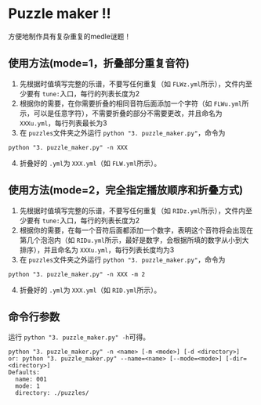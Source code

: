 # Puzzle maker !!

方便地制作具有复杂重复的medle谜题！

## 使用方法(mode=1，折叠部分重复音符)

1. 先根据时值填写完整的乐谱，不要写任何重复（如 `FLWz.yml`所示），文件内至少要有 `tune:`入口，每行的列表长度为2
2. 根据你的需要，在你需要折叠的相同音符后面添加一个字符（如 `FLWu.yml`所示，可以是任意字符），不需要折叠的部分不需要更改，并且命名为 `XXXu.yml`，每行列表最长为3
3. 在 `puzzles`文件夹之外运行 `python "3. puzzle_maker.py"`，命令为

```
python "3. puzzle_maker.py" -n XXX
```

4. 折叠好的 `.yml`为 `XXX.yml`（如 `FLW.yml`所示）。

## 使用方法(mode=2，完全指定播放顺序和折叠方式)

1. 先根据时值填写完整的乐谱，不要写任何重复（如 `RIDz.yml`所示），文件内至少要有 `tune:`入口，每行的列表长度为2
2. 根据你的需要，在每一个音符后面都添加一个数字，表明这个音符将会出现在第几个泡泡内（如 `RIDu.yml`所示，最好是数字，会根据所填的数字从小到大排序），并且命名为 `XXXu.yml`，每行列表长度均为3
3. 在 `puzzles`文件夹之外运行 `python "3. puzzle_maker.py"`，命令为

```
python "3. puzzle_maker.py" -n XXX -m 2
```

4. 折叠好的 `.yml`为 `XXX.yml`（如 `RID.yml`所示）。

## 命令行参数

运行 `python "3. puzzle_maker.py" -h`可得。

```
python "3. puzzle_maker.py" -n <name> [-m <mode>] [-d <directory>]
or: python "3. puzzle_maker.py" --name=<name> [--mode=<mode>] [-dir=<directory>]
Defaults:
  name: 001
  mode: 1
  directory: ./puzzles/
```
